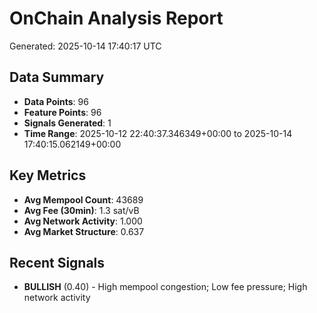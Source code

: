 # OnChain Analysis Report
Generated: 2025-10-14 17:40:17 UTC

## Data Summary
- **Data Points**: 96
- **Feature Points**: 96
- **Signals Generated**: 1
- **Time Range**: 2025-10-12 22:40:37.346349+00:00 to 2025-10-14 17:40:15.062149+00:00

## Key Metrics
- **Avg Mempool Count**: 43689
- **Avg Fee (30min)**: 1.3 sat/vB
- **Avg Network Activity**: 1.000
- **Avg Market Structure**: 0.637

## Recent Signals
- **BULLISH** (0.40) - High mempool congestion; Low fee pressure; High network activity
